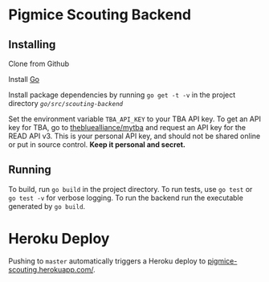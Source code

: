 # Pigmice Scouting Backend

## Installing
Clone from Github

Install [Go](https://golang.org/doc/install)

Install package dependencies by running `go get -t -v` in the project directory *`go/src/scouting-backend`*

Set the environment variable `TBA_API_KEY` to your TBA API key. To get an API key for TBA, go to [thebluealliance/mytba](https://www.thebluealliance.com/mytba) and request an API key for the READ API v3. This is your personal API key, and should not be shared online or put in source control. **Keep it personal and secret.**

## Running
To build, run `go build` in the project directory.
To run tests, use `go test` or `go test -v` for verbose logging.
To run the backend run the executable generated by `go build`.

# Heroku Deploy
Pushing to `master` automatically triggers a Heroku deploy to [pigmice-scouting.herokuapp.com/](https://pigmice-scouting.herokuapp.com/).
